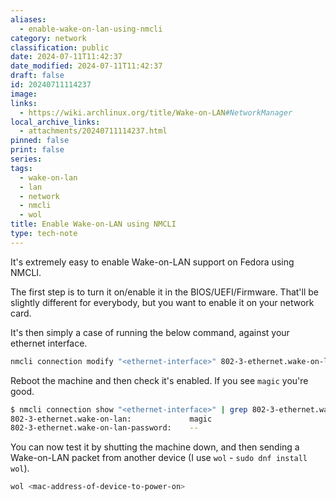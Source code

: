 ```yaml
---
aliases:
  - enable-wake-on-lan-using-nmcli
category: network
classification: public
date: 2024-07-11T11:42:37
date_modified: 2024-07-11T11:42:37
draft: false
id: 20240711114237
image: 
links:
  - https://wiki.archlinux.org/title/Wake-on-LAN#NetworkManager
local_archive_links:
  - attachments/20240711114237.html
pinned: false
print: false
series: 
tags:
  - wake-on-lan
  - lan
  - network
  - nmcli
  - wol
title: Enable Wake-on-LAN using NMCLI
type: tech-note
---
```


It's extremely easy to enable Wake-on-LAN support on Fedora using NMCLI.

The first step is to turn it on/enable it in the BIOS/UEFI/Firmware. That'll be slightly different for everybody, but you want to enable it on your network card.

It's then simply a case of running the below command, against your ethernet interface.

```sh
nmcli connection modify "<ethernet-interface>" 802-3-ethernet.wake-on-lan magic
```

Reboot the machine and then check it's enabled. If you see `magic` you're good.

```sh
$ nmcli connection show "<ethernet-interface>" | grep 802-3-ethernet.wake-on-lan
802-3-ethernet.wake-on-lan:             magic
802-3-ethernet.wake-on-lan-password:    --
```

You can now test it by shutting the machine down, and then sending a Wake-on-LAN packet from another device (I use `wol` - `sudo dnf install wol`).

```sh
wol <mac-address-of-device-to-power-on>
```
